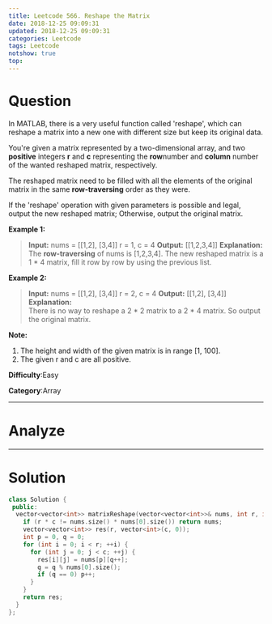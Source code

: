 ```yaml
---
title: Leetcode 566. Reshape the Matrix
date: 2018-12-25 09:09:31
updated: 2018-12-25 09:09:31
categories: Leetcode
tags: Leetcode
notshow: true
top:
---
```


# Question

In MATLAB, there is a very useful function called 'reshape', which can reshape a matrix into a new one with different size but keep its original data.

You're given a matrix represented by a two-dimensional array, and two  **positive**  integers  **r**  and  **c**  representing the  **row**number and  **column**  number of the wanted reshaped matrix, respectively.

The reshaped matrix need to be filled with all the elements of the original matrix in the same  **row-traversing**  order as they were.

If the 'reshape' operation with given parameters is possible and legal, output the new reshaped matrix; Otherwise, output the original matrix.

**Example 1:**  

> **Input:**
> nums =
> [[1,2],
> [3,4]]
> r = 1, c = 4
> **Output:**
> [[1,2,3,4]]
> **Explanation:**  
> The **row-traversing** of nums is [1,2,3,4]. The new reshaped matrix is a 1 * 4 matrix, fill it row by row by using the previous list.

**Example 2:**  

> **Input:**
> nums =
> [[1,2],
> [3,4]]
> r = 2, c = 4
> **Output:**
> [[1,2],
> [3,4]]
> **Explanation:**  
> There is no way to reshape a 2 * 2 matrix to a 2 * 4 matrix. So output the original matrix.

**Note:**  

1. The height and width of the given matrix is in range [1, 100].
2. The given r and c are all positive.

**Difficulty**:Easy

**Category**:Array

<!-- more -->

------------

# Analyze

------------

# Solution

```cpp
class Solution {
 public:
  vector<vector<int>> matrixReshape(vector<vector<int>>& nums, int r, int c) {
    if (r * c != nums.size() * nums[0].size()) return nums;
    vector<vector<int>> res(r, vector<int>(c, 0));
    int p = 0, q = 0;
    for (int i = 0; i < r; ++i) {
      for (int j = 0; j < c; ++j) {
        res[i][j] = nums[p][q++];
        q = q % nums[0].size();
        if (q == 0) p++;
      }
    }
    return res;
  }
};
```